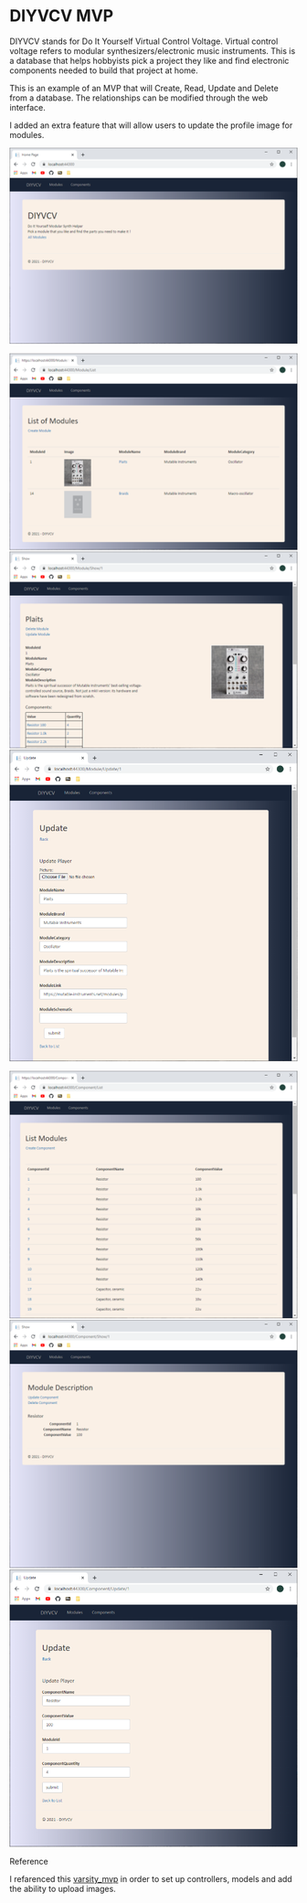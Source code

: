 # DIYVCV MVP

DIYVCV stands for Do It Yourself Virtual Control Voltage. Virtual control voltage refers to modular synthesizers/electronic music instruments.
This is a database that helps hobbyists pick a project they like and find electronic components needed to build that project at home. 

This is an example of an MVP that will Create, Read, Update and Delete from a database. The relationships can be modified through the web interface.

I added an extra feature that will allow users to update the profile image for modules.

![Home Page](https://github.com/christkinsman/DIYVCV/blob/master/DIYVCV/assets/home.png)

![List Modules](https://github.com/christkinsman/DIYVCV/blob/master/DIYVCV/assets/list-modules.png)
![Show Module](https://github.com/christkinsman/DIYVCV/blob/master/DIYVCV/assets/show-module.png)
![Update Module](https://github.com/christkinsman/DIYVCV/blob/master/DIYVCV/assets/update-module.png)

![List Components](https://github.com/christkinsman/DIYVCV/blob/master/DIYVCV/assets/list-components.png)
![Show Component](https://github.com/christkinsman/DIYVCV/blob/master/DIYVCV/assets/show-component.png)
![Update Component](https://github.com/christkinsman/DIYVCV/blob/master/DIYVCV/assets/update-component.png)

Reference

I refarenced this [varsity_mvp](https://github.com/christinebittle/varsity_mvp/) in order to set up controllers, models and add the ability to upload images. 

